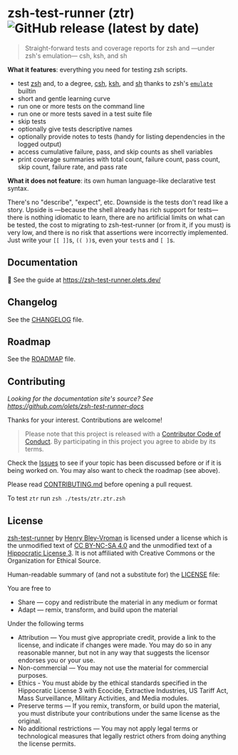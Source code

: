 # zsh-test-runner (ztr) ![GitHub release (latest by date)](https://img.shields.io/github/v/release/olets/zsh-test-runner)

> Straight-forward tests and coverage reports for zsh and —under zsh's emulation— csh, ksh, and sh

**What it features**: everything you need for testing zsh scripts.

-   test [zsh](https://www.zsh.org/) and, to a degree, [csh](https://en.wikipedia.org/wiki/C_shell), [ksh](http://kornshell.com/), and [sh](https://en.wikipedia.org/wiki/Bourne_shell) thanks to zsh's [`emulate`](https://zsh.sourceforge.io/Doc/Release/Shell-Builtin-Commands.html) builtin
-   short and gentle learning curve
-   run one or more tests on the command line
-   run one or more tests saved in a test suite file
-   skip tests
-   optionally give tests descriptive names
-   optionally provide notes to tests (handy for listing dependencies in the logged output)
-   access cumulative failure, pass, and skip counts as shell variables
-   print coverage summaries with total count, failure count, pass count, skip count, failure rate, and pass rate

**What it does not feature**: its own human language-like declarative test syntax.

There's no "describe", "expect", etc. Downside is the tests don't read like a story. Upside is —because the shell already has rich support for tests— there is nothing idiomatic to learn, there are no artificial limits on what can be tested, the cost to migrating to zsh-test-runner (or from it, if you must) is very low, and there is no risk that assertions were incorrectly implemented. Just write your `[[ ]]`s, `(( ))`s, even your `test`s and `[ ]`s.

## Documentation

📖 See the guide at https://zsh-test-runner.olets.dev/

## Changelog

See the [CHANGELOG](CHANGELOG.md) file.

## Roadmap

See the [ROADMAP](ROADMAP.md) file.

## Contributing

_Looking for the documentation site's source? See <https://github.com/olets/zsh-test-runner-docs>_

Thanks for your interest. Contributions are welcome!

> Please note that this project is released with a [Contributor Code of Conduct](CODE_OF_CONDUCT.md). By participating in this project you agree to abide by its terms.

Check the [Issues](https://github.com/olets/zsh-test-runner/issues) to see if your topic has been discussed before or if it is being worked on. You may also want to check the roadmap (see above).

Please read [CONTRIBUTING.md](CONTRIBUTING.md) before opening a pull request.

To test `ztr` run `zsh ./tests/ztr.ztr.zsh`

## License

<a href="https://www.github.com/olets/zsh-test-runner">zsh-test-runner</a> by <a href="https://www.github.com/olets">Henry Bley-Vroman</a> is licensed under a license which is the unmodified text of <a href="https://creativecommons.org/licenses/by-nc-sa/4.0">CC BY-NC-SA 4.0</a> and the unmodified text of a <a href="https://firstdonoharm.dev/build?modules=eco,extr,media,mil,sv,usta">Hippocratic License 3</a>. It is not affiliated with Creative Commons or the Organization for Ethical Source.

Human-readable summary of (and not a substitute for) the [LICENSE](LICENSE) file:

You are free to

-   Share — copy and redistribute the material in any medium or format
-   Adapt — remix, transform, and build upon the material

Under the following terms

-   Attribution — You must give appropriate credit, provide a link to the license, and indicate if changes were made. You may do so in any reasonable manner, but not in any way that suggests the licensor endorses you or your use.
-   Non-commercial — You may not use the material for commercial purposes.
-   Ethics - You must abide by the ethical standards specified in the Hippocratic License 3 with Ecocide, Extractive Industries, US Tariff Act, Mass Surveillance, Military Activities, and Media modules.
-   Preserve terms — If you remix, transform, or build upon the material, you must distribute your contributions under the same license as the original.
-   No additional restrictions — You may not apply legal terms or technological measures that legally restrict others from doing anything the license permits.
